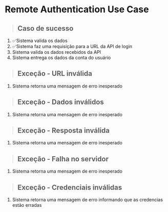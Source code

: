 # Remote Authentication Use Case

> ## Caso de sucesso
1.  ✅Sistema valida os dados
2.  ✅Sistema faz uma requisição para a URL da API de login
3.  Sistema valida os dados recebidos da API
4.  Sistema entrega os dados da conta do usuário

> ## Exceção - URL inválida
1.  Sistema retorna uma mensagem de erro inesperado

> ## Exceção - Dados inválidos
1.  Sistema retorna uma mensagem de erro inesperado

> ## Exceção - Resposta inválida
1.  Sistema retorna uma mensagem de erro inesperado

> ## Exceção - Falha no servidor
1.  Sistema retorna uma mensagem de erro inesperado

> ## Exceção - Credenciais inválidas
1.  Sistema retorna uma mensagem de erro informando que as credencias estão erradas